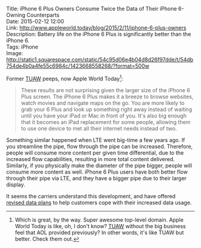 Title: iPhone 6 Plus Owners Consume Twice the Data of Their iPhone 6-Owning Counterparts  
Date: 2015-02-12 12:00  
Link: http://www.appleworld.today/blog/2015/2/11/iphone-6-plus-owners  
Description: Battery life on the iPhone 6 Plus is significantly better than the iPhone 6.  
Tags: iPhone  
Image: http://static1.squarespace.com/static/54c95d06e4b04d8d26f97dde/t/54db754de4b0a4fe55c6984c/1423668558268/?format=500w  

Former [TUAW][1] peeps, now Apple World Today[^1]:

> These results are not surprising given the larger size of the iPhone 6 Plus screen. The iPhone 6 Plus makes it a breeze to browse websites, watch movies and navigate maps on the go. You are more likely to grab your 6 Plus and look up something right away instead of waiting until you have your iPad or Mac in front of you. It's also big enough that it becomes an iPad replacement for some people, allowing them to use one device to met all their internet needs instead of two.

Something similar happened when LTE went big-time a few years ago. If you streamline the pipe, flow through the pipe can be increased. Therefore, people will consume more content per given time differential, due to the increased flow capabilities, resulting in more total content delivered. Similarly, if you physically make the diameter of the pipe bigger, people will consume more content as well. iPhone 6 Plus users have both better flow through their pipe via LTE, and they have a bigger pipe due to their larger display.

It seems the carriers understand this development, and have offered [revised data plans][2] to help customers cope with their increased data usage.

[^1]: Which is great, by the way. Super awesome top-level domain. Apple World Today is like, oh, I don't know? [TUAW][a] without the big business feel that AOL provided previously? In other words, it's like TUAW but better. Check them out.

[a]: http://www.tuaw.com/2015/02/03/so-long-and-thanks-for-all-the-fish/ "TUAW saying goodbye"

[1]: http://www.tuaw.com "The Unofficial Apple Weblog"
[2]: http://consumerist.com/2015/02/04/verizon-cuts-rates-for-data-plans-but-not-automatically-for-existing-customers/ "Verizon cuts rates for data plans"